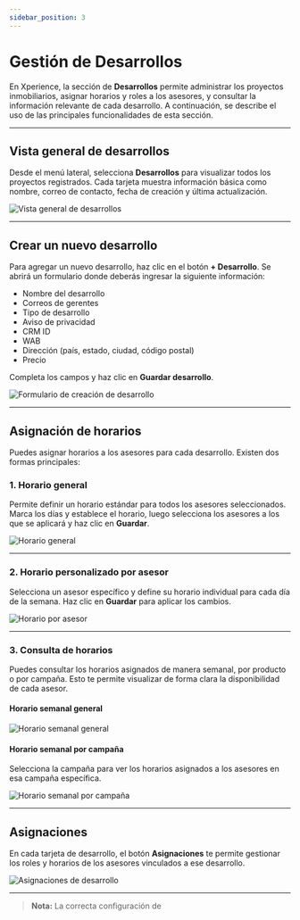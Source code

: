 ```yaml
---
sidebar_position: 3
---
```


# Gestión de Desarrollos

En Xperience, la sección de **Desarrollos** permite administrar los proyectos inmobiliarios, asignar horarios y roles a los asesores, y consultar la información relevante de cada desarrollo. A continuación, se describe el uso de las principales funcionalidades de esta sección.

---

## Vista general de desarrollos

Desde el menú lateral, selecciona **Desarrollos** para visualizar todos los proyectos registrados. Cada tarjeta muestra información básica como nombre, correo de contacto, fecha de creación y última actualización.

![Vista general de desarrollos](https://xperience-docs-prod.s3.us-east-2.amazonaws.com/Manuales_devs/documentation/developments/developments-view.png)

---

## Crear un nuevo desarrollo

Para agregar un nuevo desarrollo, haz clic en el botón **+ Desarrollo**. Se abrirá un formulario donde deberás ingresar la siguiente información:

- Nombre del desarrollo
- Correos de gerentes
- Tipo de desarrollo
- Aviso de privacidad
- CRM ID
- WAB
- Dirección (país, estado, ciudad, código postal)
- Precio

Completa los campos y haz clic en **Guardar desarrollo**.

![Formulario de creación de desarrollo](https://xperience-docs-prod.s3.us-east-2.amazonaws.com/Manuales_devs/documentation/developments/developments-form.png)

---

## Asignación de horarios

Puedes asignar horarios a los asesores para cada desarrollo. Existen dos formas principales:

### 1. Horario general

Permite definir un horario estándar para todos los asesores seleccionados. Marca los días y establece el horario, luego selecciona los asesores a los que se aplicará y haz clic en **Guardar**.

![Horario general](https://xperience-docs-prod.s3.us-east-2.amazonaws.com/Manuales_devs/documentation/developments/developments-assignments-general.png)

---

### 2. Horario personalizado por asesor

Selecciona un asesor específico y define su horario individual para cada día de la semana. Haz clic en **Guardar** para aplicar los cambios.

![Horario por asesor](https://xperience-docs-prod.s3.us-east-2.amazonaws.com/Manuales_devs/documentation/developments/developments-assigments-seller.png)

---

### 3. Consulta de horarios

Puedes consultar los horarios asignados de manera semanal, por producto o por campaña. Esto te permite visualizar de forma clara la disponibilidad de cada asesor.

#### Horario semanal general

![Horario semanal general](https://xperience-docs-prod.s3.us-east-2.amazonaws.com/Manuales_devs/documentation/developments/developments-schedule-develop.png)

#### Horario semanal por campaña

Selecciona la campaña para ver los horarios asignados a los asesores en esa campaña específica.

![Horario semanal por campaña](https://xperience-docs-prod.s3.us-east-2.amazonaws.com/Manuales_devs/documentation/developments/developments-schedule-campaign.png)

---

## Asignaciones

En cada tarjeta de desarrollo, el botón **Asignaciones** te permite gestionar los roles y horarios de los asesores vinculados a ese desarrollo.

![Asignaciones de desarrollo](https://xperience-docs-prod.s3.us-east-2.amazonaws.com/Manuales_devs/documentation/developments/developments-view.png)

---

> **Nota:** La correcta configuración de